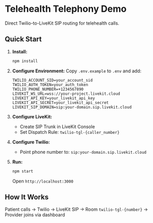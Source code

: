 # Telehealth Telephony Demo

Direct Twilio-to-LiveKit SIP routing for telehealth calls.

## Quick Start

1. **Install:**
   ```bash
   npm install
   ```

2. **Configure Environment:**
   Copy `.env.example` to `.env` and add:
   ```
   TWILIO_ACCOUNT_SID=your_account_sid
   TWILIO_AUTH_TOKEN=your_auth_token
   TWILIO_PHONE_NUMBER=+1234567890
   LIVEKIT_WS_URL=wss://your-project.livekit.cloud
   LIVEKIT_API_KEY=your_livekit_api_key
   LIVEKIT_API_SECRET=your_livekit_api_secret
   LIVEKIT_SIP_DOMAIN=sip:your-domain.sip.livekit.cloud
   ```

3. **Configure LiveKit:**
   - Create SIP Trunk in LiveKit Console
   - Set Dispatch Rule: `twilio-tgl-{caller_number}`

4. **Configure Twilio:**
   - Point phone number to: `sip:your-domain.sip.livekit.cloud`

5. **Run:**
   ```bash
   npm start
   ```
   Open `http://localhost:3000`

## How It Works

Patient calls → Twilio → LiveKit SIP → Room `twilio-tgl-{number}` → Provider joins via dashboard